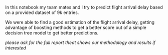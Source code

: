 <p>In this notebook my team mates and I try to predict flight arrival delay based on a provided dataset of 9k entries.</p>

<p>We were able to find a good estimation of the flight arrival delay, getting
advantage of boosting methods to get a better score out of a simple decision tree model to get better predictions.</p>

<p><i>please ask for the full report theat shows our methodology and results if interested</i></p>
